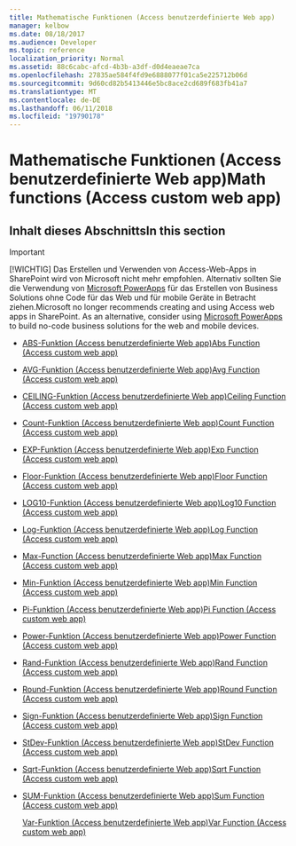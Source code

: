 ```yaml
---
title: Mathematische Funktionen (Access benutzerdefinierte Web app)
manager: kelbow
ms.date: 08/18/2017
ms.audience: Developer
ms.topic: reference
localization_priority: Normal
ms.assetid: 88c6cabc-afcd-4b3b-a3df-d0d4eaeae7ca
ms.openlocfilehash: 27835ae584f4fd9e6888077f01ca5e225712b06d
ms.sourcegitcommit: 9d60cd82b5413446e5bc8ace2cd689f683fb41a7
ms.translationtype: MT
ms.contentlocale: de-DE
ms.lasthandoff: 06/11/2018
ms.locfileid: "19790178"
---
```

# <a name="math-functions-access-custom-web-app"></a><span data-ttu-id="454a2-102">Mathematische Funktionen (Access benutzerdefinierte Web app)</span><span class="sxs-lookup"><span data-stu-id="454a2-102">Math functions (Access custom web app)</span></span>

## <a name="in-this-section"></a><span data-ttu-id="454a2-103">Inhalt dieses Abschnitts</span><span class="sxs-lookup"><span data-stu-id="454a2-103">In this section</span></span>

> [!IMPORTANT]
> <span data-ttu-id="454a2-p101">[!WICHTIG] Das Erstellen und Verwenden von Access-Web-Apps in SharePoint wird von Microsoft nicht mehr empfohlen. Alternativ sollten Sie die Verwendung von [Microsoft PowerApps](https://powerapps.microsoft.com/en-us/) für das Erstellen von Business Solutions ohne Code für das Web und für mobile Geräte in Betracht ziehen.</span><span class="sxs-lookup"><span data-stu-id="454a2-p101">Microsoft no longer recommends creating and using Access web apps in SharePoint. As an alternative, consider using [Microsoft PowerApps](https://powerapps.microsoft.com/en-us/) to build no-code business solutions for the web and mobile devices.</span></span> 
  
- [<span data-ttu-id="454a2-106">ABS-Funktion (Access benutzerdefinierte Web app)</span><span class="sxs-lookup"><span data-stu-id="454a2-106">Abs Function (Access custom web app)</span></span>](abs-function-access-custom-web-app.md)
    
- [<span data-ttu-id="454a2-107">AVG-Funktion (Access benutzerdefinierte Web app)</span><span class="sxs-lookup"><span data-stu-id="454a2-107">Avg Function (Access custom web app)</span></span>](avg-function-access-custom-web-app.md)
    
- [<span data-ttu-id="454a2-108">CEILING-Funktion (Access benutzerdefinierte Web app)</span><span class="sxs-lookup"><span data-stu-id="454a2-108">Ceiling Function (Access custom web app)</span></span>](ceiling-function-access-custom-web-app.md)
    
- [<span data-ttu-id="454a2-109">Count-Funktion (Access benutzerdefinierte Web app)</span><span class="sxs-lookup"><span data-stu-id="454a2-109">Count Function (Access custom web app)</span></span>](count-function-access-custom-web-app.md)
    
- [<span data-ttu-id="454a2-110">EXP-Funktion (Access benutzerdefinierte Web app)</span><span class="sxs-lookup"><span data-stu-id="454a2-110">Exp Function (Access custom web app)</span></span>](exp-function-access-custom-web-app.md)
    
- [<span data-ttu-id="454a2-111">Floor-Funktion (Access benutzerdefinierte Web app)</span><span class="sxs-lookup"><span data-stu-id="454a2-111">Floor Function (Access custom web app)</span></span>](floor-function-access-custom-web-app.md)
    
- [<span data-ttu-id="454a2-112">LOG10-Funktion (Access benutzerdefinierte Web app)</span><span class="sxs-lookup"><span data-stu-id="454a2-112">Log10 Function (Access custom web app)</span></span>](log10-function-access-custom-web-app.md)
    
- [<span data-ttu-id="454a2-113">Log-Funktion (Access benutzerdefinierte Web app)</span><span class="sxs-lookup"><span data-stu-id="454a2-113">Log Function (Access custom web app)</span></span>](log-function-access-custom-web-app.md)
    
- [<span data-ttu-id="454a2-114">Max-Function (Access benutzerdefinierte Web app)</span><span class="sxs-lookup"><span data-stu-id="454a2-114">Max Function (Access custom web app)</span></span>](max-function-access-custom-web-app.md)
    
- [<span data-ttu-id="454a2-115">Min-Funktion (Access benutzerdefinierte Web app)</span><span class="sxs-lookup"><span data-stu-id="454a2-115">Min Function (Access custom web app)</span></span>](min-function-access-custom-web-app.md)
    
- [<span data-ttu-id="454a2-116">Pi-Funktion (Access benutzerdefinierte Web app)</span><span class="sxs-lookup"><span data-stu-id="454a2-116">Pi Function (Access custom web app)</span></span>](pi-function-access-custom-web-app.md)
    
- [<span data-ttu-id="454a2-117">Power-Funktion (Access benutzerdefinierte Web app)</span><span class="sxs-lookup"><span data-stu-id="454a2-117">Power Function (Access custom web app)</span></span>](power-function-access-custom-web-app.md)
    
- [<span data-ttu-id="454a2-118">Rand-Funktion (Access benutzerdefinierte Web app)</span><span class="sxs-lookup"><span data-stu-id="454a2-118">Rand Function (Access custom web app)</span></span>](rand-function-access-custom-web-app.md)
    
- [<span data-ttu-id="454a2-119">Round-Funktion (Access benutzerdefinierte Web app)</span><span class="sxs-lookup"><span data-stu-id="454a2-119">Round Function (Access custom web app)</span></span>](round-function-access-custom-web-app.md)
    
- [<span data-ttu-id="454a2-120">Sign-Funktion (Access benutzerdefinierte Web app)</span><span class="sxs-lookup"><span data-stu-id="454a2-120">Sign Function (Access custom web app)</span></span>](sign-function-access-custom-web-app.md)
    
- [<span data-ttu-id="454a2-121">StDev-Funktion (Access benutzerdefinierte Web app)</span><span class="sxs-lookup"><span data-stu-id="454a2-121">StDev Function (Access custom web app)</span></span>](stdev-function-access-custom-web-app.md)
    
- [<span data-ttu-id="454a2-122">Sqrt-Funktion (Access benutzerdefinierte Web app)</span><span class="sxs-lookup"><span data-stu-id="454a2-122">Sqrt Function (Access custom web app)</span></span>](sqrt-function-access-custom-web-app.md)
    
- [<span data-ttu-id="454a2-123">SUM-Funktion (Access benutzerdefinierte Web app)</span><span class="sxs-lookup"><span data-stu-id="454a2-123">Sum Function (Access custom web app)</span></span>](sum-function-access-custom-web-app.md)
    
    [<span data-ttu-id="454a2-124">Var-Funktion (Access benutzerdefinierte Web app)</span><span class="sxs-lookup"><span data-stu-id="454a2-124">Var Function (Access custom web app)</span></span>](var-function-access-custom-web-app.md)
    

